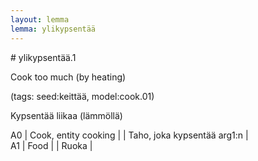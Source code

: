 ```yaml
---
layout: lemma
lemma: ylikypsentää
---
```


<div class="sense">
# <span class="sensename">ylikypsentää.1</span>

<span class="description">Cook too much (by heating)</span>

(tags: seed:keittää, model:cook.01)

<span class="description">Kypsentää liikaa (lämmöllä)</span>

A0 | Cook, entity cooking |   | Taho, joka kypsentää arg1:n |  
A1 | Food |   | Ruoka |  

</div>


